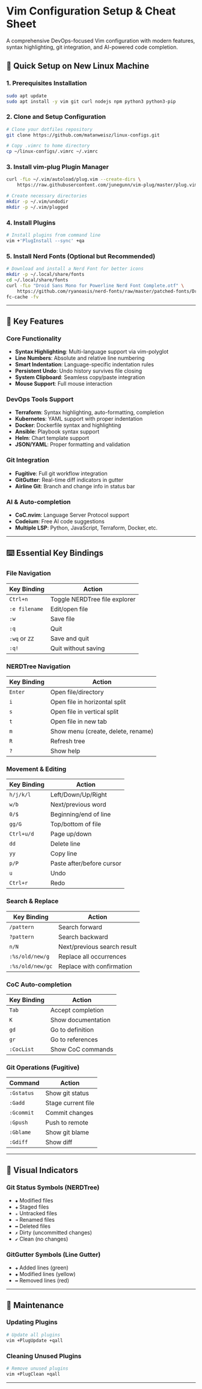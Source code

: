 # Vim Configuration Setup & Cheat Sheet

A comprehensive DevOps-focused Vim configuration with modern features, syntax highlighting, git integration, and AI-powered code completion.

## 🚀 Quick Setup on New Linux Machine

### 1. Prerequisites Installation

```bash
sudo apt update
sudo apt install -y vim git curl nodejs npm python3 python3-pip
```

### 2. Clone and Setup Configuration

```bash
# Clone your dotfiles repository
git clone https://github.com/matanweisz/linux-configs.git

# Copy .vimrc to home directory
cp ~/linux-configs/.vimrc ~/.vimrc
```

### 3. Install vim-plug Plugin Manager

```bash
curl -fLo ~/.vim/autoload/plug.vim --create-dirs \
    https://raw.githubusercontent.com/junegunn/vim-plug/master/plug.vim

# Create necessary directories
mkdir -p ~/.vim/undodir
mkdir -p ~/.vim/plugged
```

### 4. Install Plugins

```bash
# Install plugins from command line
vim +'PlugInstall --sync' +qa
```

### 5. Install Nerd Fonts (Optional but Recommended)

```bash
# Download and install a Nerd Font for better icons
mkdir -p ~/.local/share/fonts
cd ~/.local/share/fonts
curl -fLo "Droid Sans Mono for Powerline Nerd Font Complete.otf" \
    https://github.com/ryanoasis/nerd-fonts/raw/master/patched-fonts/DroidSansMono/complete/Droid%20Sans%20Mono%20Nerd%20Font%20Complete.otf
fc-cache -fv
```

---

## 🔧 Key Features

### Core Functionality

- **Syntax Highlighting**: Multi-language support via vim-polyglot
- **Line Numbers**: Absolute and relative line numbering
- **Smart Indentation**: Language-specific indentation rules
- **Persistent Undo**: Undo history survives file closing
- **System Clipboard**: Seamless copy/paste integration
- **Mouse Support**: Full mouse interaction

### DevOps Tools Support

- **Terraform**: Syntax highlighting, auto-formatting, completion
- **Kubernetes**: YAML support with proper indentation
- **Docker**: Dockerfile syntax and highlighting
- **Ansible**: Playbook syntax support
- **Helm**: Chart template support
- **JSON/YAML**: Proper formatting and validation

### Git Integration

- **Fugitive**: Full git workflow integration
- **GitGutter**: Real-time diff indicators in gutter
- **Airline Git**: Branch and change info in status bar

### AI & Auto-completion

- **CoC.nvim**: Language Server Protocol support
- **Codeium**: Free AI code suggestions
- **Multiple LSP**: Python, JavaScript, Terraform, Docker, etc.

---

## ⌨️ Essential Key Bindings

### File Navigation

| Key Binding   | Action                        |
| ------------- | ----------------------------- |
| `Ctrl+n`      | Toggle NERDTree file explorer |
| `:e filename` | Edit/open file                |
| `:w`          | Save file                     |
| `:q`          | Quit                          |
| `:wq` or `ZZ` | Save and quit                 |
| `:q!`         | Quit without saving           |

### NERDTree Navigation

| Key Binding | Action                             |
| ----------- | ---------------------------------- |
| `Enter`     | Open file/directory                |
| `i`         | Open file in horizontal split      |
| `s`         | Open file in vertical split        |
| `t`         | Open file in new tab               |
| `m`         | Show menu (create, delete, rename) |
| `R`         | Refresh tree                       |
| `?`         | Show help                          |

### Movement & Editing

| Key Binding | Action                    |
| ----------- | ------------------------- |
| `h/j/k/l`   | Left/Down/Up/Right        |
| `w/b`       | Next/previous word        |
| `0/$`       | Beginning/end of line     |
| `gg/G`      | Top/bottom of file        |
| `Ctrl+u/d`  | Page up/down              |
| `dd`        | Delete line               |
| `yy`        | Copy line                 |
| `p/P`       | Paste after/before cursor |
| `u`         | Undo                      |
| `Ctrl+r`    | Redo                      |

### Search & Replace

| Key Binding      | Action                      |
| ---------------- | --------------------------- |
| `/pattern`       | Search forward              |
| `?pattern`       | Search backward             |
| `n/N`            | Next/previous search result |
| `:%s/old/new/g`  | Replace all occurrences     |
| `:%s/old/new/gc` | Replace with confirmation   |

### CoC Auto-completion

| Key Binding | Action             |
| ----------- | ------------------ |
| `Tab`       | Accept completion  |
| `K`         | Show documentation |
| `gd`        | Go to definition   |
| `gr`        | Go to references   |
| `:CocList`  | Show CoC commands  |

### Git Operations (Fugitive)

| Command    | Action             |
| ---------- | ------------------ |
| `:Gstatus` | Show git status    |
| `:Gadd`    | Stage current file |
| `:Gcommit` | Commit changes     |
| `:Gpush`   | Push to remote     |
| `:Gblame`  | Show git blame     |
| `:Gdiff`   | Show diff          |

---

## 🎨 Visual Indicators

### Git Status Symbols (NERDTree)

- `✹` Modified files
- `✚` Staged files
- `✭` Untracked files
- `➜` Renamed files
- `━` Deleted files
- `✗` Dirty (uncommitted changes)
- `✔︎` Clean (no changes)

### GitGutter Symbols (Line Gutter)

- `✚` Added lines (green)
- `✹` Modified lines (yellow)
- `━` Removed lines (red)

---

## 🔄 Maintenance

### Updating Plugins

```bash
# Update all plugins
vim +PlugUpdate +qall
```

### Cleaning Unused Plugins

```bash
# Remove unused plugins
vim +PlugClean +qall
```

---
